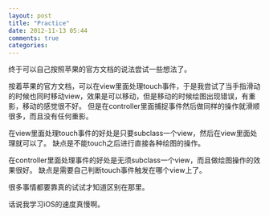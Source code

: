 ```yaml
---
layout: post
title: "Practice"
date: 2012-11-13 05:44
comments: true
categories: 
---
```

终于可以自己按照苹果的官方文档的说法尝试一些想法了。  

按着苹果的官方文档，可以在view里面处理touch事件，于是我尝试了当手指滑动的时候也同时移动view，效果是可以移动，但是移动的时候绘图出现错误，有重影，移动的感觉很不好。 但是在controller里面捕捉事件然后做同样的操作就滑顺很多，而且没有任何重影。

在view里面处理touch事件的好处是只要subclass一个view，然后在view里面处理就可以了。 
缺点是不能touch之后进行直接各种绘图的操作。

在controller里面处理事件的好处是无须subclass一个view，而且做绘图操作的效果很好。
缺点是需要自己判断touch事件触发在哪个view上了。

很多事情都要靠真的试试才知道区别在那里。 

话说我学习iOS的速度真慢啊。

